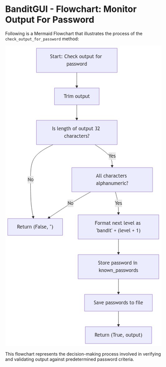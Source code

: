 # BanditGUI - Flowchart: Monitor Output For Password

Following is a Mermaid Flowchart that illustrates the process of the `check_output_for_password` method:

![assets/Flowchart-Monitor_Output_For_Password.png](assets/Flowchart-Monitor_Output_For_Password.png)

This flowchart represents the decision-making process involved in verifying and validating output against predetermined password criteria.
